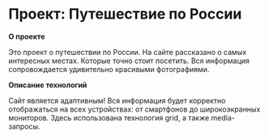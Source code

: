# Проект: Путешествие по России

**О проекте**

Это проект о путешествии по России. На сайте рассказано о самых интересных местах. Которые точно стоит посетить. Вся информация сопровождается удивительно красивыми фотографиями.

**Описание технологий**

Сайт является адаптивным! Вся информация будет корректно отображаться на всех устройствах: от смартфонов до широкоэкранных мониторов. Здесь использована технология grid, а также media-запросы.
